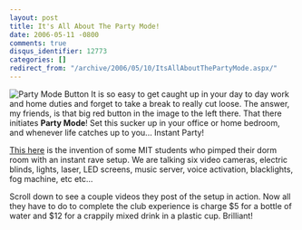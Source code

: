 ```yaml
---
layout: post
title: It's All About The Party Mode!
date: 2006-05-11 -0800
comments: true
disqus_identifier: 12773
categories: []
redirect_from: "/archive/2006/05/10/ItsAllAboutThePartyMode.aspx/"
---
```


![Party Mode Button](https://haacked.com/images/PartyModeButton.jpg) It
is so easy to get caught up in your day to day work and home duties and
forget to take a break to really cut loose. The answer, my friends, is
that big red button in the image to the left there. That there initiates
**Party Mode**! Set this sucker up in your office or home bedroom, and
whenever life catches up to you... Instant Party!

[This here](http://web.mit.edu/zacka/www/midas.html "MIDAS") is the
invention of some MIT students who pimped their dorm room with an
instant rave setup. We are talking six video cameras, electric blinds,
lights, laser, LED screens, music server, voice activation, blacklights,
fog machine, etc etc...

Scroll down to see a couple videos they post of the setup in action. Now
all they have to do to complete the club experience is charge \$5 for a
bottle of water and \$12 for a crappily mixed drink in a plastic cup.
Brilliant!

